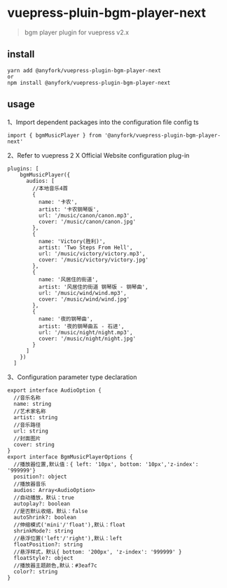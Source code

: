 # vuepress-pluin-bgm-player-next

> bgm player plugin for vuepress v2.x

## install

```
yarn add @anyfork/vuepress-plugin-bgm-player-next
or
npm install @anyfork/vuepress-plugin-bgm-player-next
```

## usage

1、Import dependent packages into the configuration file config ts

```
import { bgmMusicPlayer } from '@anyfork/vuepress-plugin-bgm-player-next'
```

2、Refer to vuepress 2 X Official Website configuration plug-in

```
plugins: [
    bgmMusicPlayer({
      audios: [
        //本地音乐4首
        {
          name: '卡农',
          artist: '卡农钢琴版',
          url: '/music/canon/canon.mp3',
          cover: '/music/canon/canon.jpg'
        },
        {
          name: 'Victory(胜利)',
          artist: 'Two Steps From Hell',
          url: '/music/victory/victory.mp3',
          cover: '/music/victory/victory.jpg'
        },
        {
          name: '风居住的街道',
          artist: '风居住的街道 钢琴版 - 钢琴曲',
          url: '/music/wind/wind.mp3',
          cover: '/music/wind/wind.jpg'
        },
        {
          name: '夜的钢琴曲',
          artist: '夜的钢琴曲五 - 石进',
          url: '/music/night/night.mp3',
          cover: '/music/night/night.jpg'
        }
      ]
    })
  ]

```

3、Configuration parameter type declaration

```
export interface AudioOption {
  //音乐名称
  name: string
  //艺术家名称
  artist: string
  //音乐路径
  url: string
  //封面图片
  cover: string
}
export interface BgmMusicPlayerOptions {
  //播放器位置,默认值：{ left: '10px', bottom: '10px','z-index': '999999'}
  position?: object
  //播放器音乐
  audios: Array<AudioOption>
  //自动播放，默认：true
  autoplay?: boolean
  //是否默认收缩，默认：false
  autoShrink?: boolean
  //伸缩模式('mini'/'float'),默认：float
  shrinkMode?: string
  //悬浮位置('left'/'right'),默认：left
  floatPosition?: string
  //悬浮样式，默认{ bottom: '200px', 'z-index': '999999' }
  floatStyle?: object
  //播放器主题颜色,默认：#3eaf7c
  color?: string
}

```
